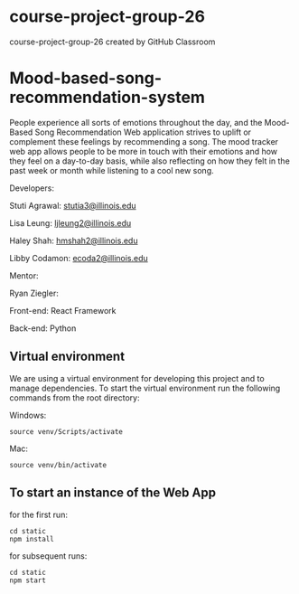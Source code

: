 # course-project-group-26
course-project-group-26 created by GitHub Classroom
# Mood-based-song-recommendation-system

People experience all sorts of emotions throughout the day, and the Mood-Based Song Recommendation Web application strives to uplift or complement these feelings by recommending a song. The mood tracker web app allows people to be more in touch with their emotions and how they feel on a day-to-day basis, while also reflecting on how they felt in the past week or month while listening to a cool new song.

Developers:

Stuti Agrawal: stutia3@illinois.edu

Lisa Leung: ljleung2@illinois.edu

Haley Shah: hmshah2@illinois.edu

Libby Codamon: ecoda2@illinois.edu

Mentor:

Ryan Ziegler: 

Front-end: React Framework

Back-end: Python

## Virtual environment 
We are using a virtual environment for developing this project and to manage dependencies. To start the virtual environment run the following commands from the root directory:

Windows:
```
source venv/Scripts/activate
```

Mac:
```
source venv/bin/activate
```

## To start an instance of the Web App

for the first run:
```
cd static
npm install
```

for subsequent runs:
```
cd static
npm start
```
